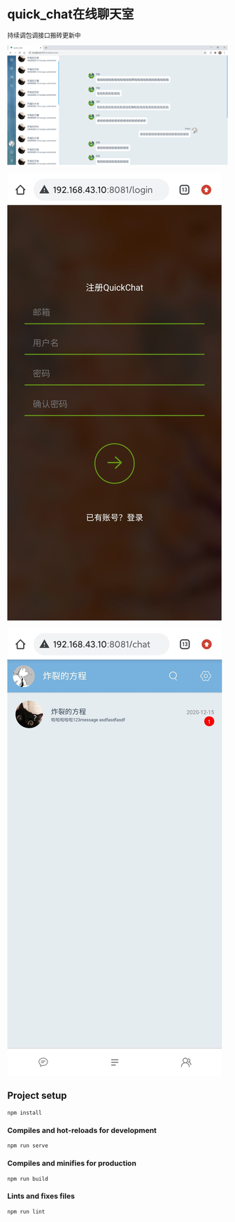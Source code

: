 # quick_chat在线聊天室

持续调包调接口搬砖更新中

![](demoPicture/demo.png)

![](demoPicture/demo2.jpg)

![](demoPicture/demo3.jpg)

## Project setup
```
npm install
```

### Compiles and hot-reloads for development
```
npm run serve
```

### Compiles and minifies for production
```
npm run build
```

### Lints and fixes files
```
npm run lint
```